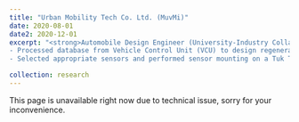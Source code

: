 ```yaml
---
title: "Urban Mobility Tech Co. Ltd. (MuvMi)"
date: 2020-08-01
date2: 2020-12-01
excerpt: "<strong>Automobile Design Engineer (University-Industry Collaborative Project) </strong><br/><br/> - Designed solution to solve ergonomics problems for Tuk Tuk drivers.<br/>
- Processed database from Vehicle Control Unit (VCU) to design regenerative functions for regenerative braking of electric Tuk Tuks.<br/>
- Selected appropriate sensors and performed sensor mounting on a Tuk Tuk for prototype testing."

collection: research
---
```


This page is unavailable right now due to technical issue, sorry for your inconvenience.